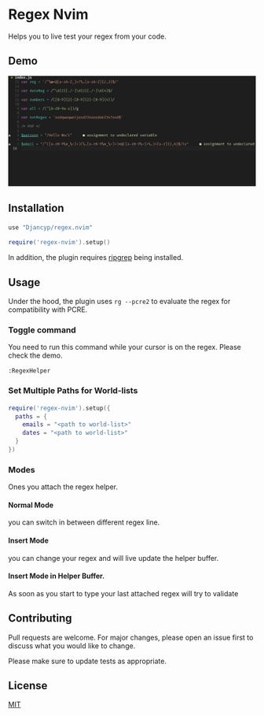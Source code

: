 # Regex Nvim

Helps you to live test your regex from your code.
## Demo

![Demo](https://github.com/Djancyp/nvim-plugin-demo/blob/main/regex.nvim/demo.gif)
## Installation

```lua
use "Djancyp/regex.nvim"
```
```lua
require('regex-nvim').setup()
```

In addition, the plugin requires [ripgrep](https://github.com/BurntSushi/ripgrep) being installed.

## Usage
Under the hood, the plugin uses `rg --pcre2` to evaluate the regex for compatibility with PCRE.

### Toggle command
You need to run this command while your cursor is on the regex. Please check the demo.
```vim
:RegexHelper
```
### Set Multiple Paths for World-lists 
```lua
require('regex-nvim').setup({
  paths = {
    emails = "<path to world-list>"
    dates = "<path to world-list>"
  }
})
```
### Modes
Ones you attach the regex helper.
#### Normal Mode
you can switch in between different regex line.
#### Insert Mode
you can change your regex and will live update the helper buffer.
#### Insert Mode in Helper Buffer.
As soon as you start to type your last attached regex will try to validate
 
## Contributing
Pull requests are welcome. For major changes, please open an issue first to discuss what you would like to change.

Please make sure to update tests as appropriate.

## License
[MIT](https://choosealicense.com/licenses/mit/)
